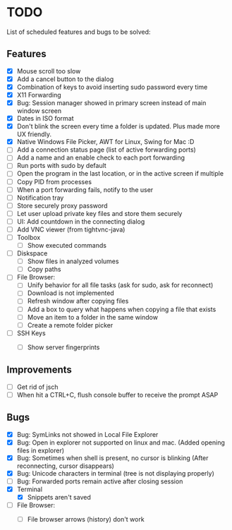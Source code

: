 # TODO

List of scheduled features and bugs to be solved:

## Features

* [x] Mouse scroll too slow
* [x] Add a cancel button to the dialog
* [x] Combination of keys to avoid inserting sudo password every time
* [x] X11 Forwarding
* [X] Bug: Session manager showed in primary screen instead of main window screen
* [X] Dates in ISO format
* [X] Don't blink the screen every time a folder is updated. Plus made more UX friendly.
* [X] Native Windows File Picker, AWT for Linux, Swing for Mac :D
* [ ] Add a connection status page (list of active forwarding ports)
* [ ] Add a name and an enable check to each port forwarding
* [ ] Run ports with sudo by default
* [ ] Open the program in the last location, or in the active screen if multiple
* [ ] Copy PID from processes
* [ ] When a port forwarding fails, notify to the user
* [ ] Notification tray
* [ ] Store securely proxy password
* [ ] Let user upload private key files and store them securely
* [ ] UI: Add countdown in the connecting dialog
* [ ] Add VNC viewer (from tightvnc-java)
* [ ] Toolbox
    * [ ] Show executed commands
* [ ] Diskspace
    * [ ] Show files in analyzed volumes
    * [ ] Copy paths
* [ ] File Browser:
    * [ ] Unify behavior for all file tasks (ask for sudo, ask for reconnect)
    * [ ] Download is not implemented
    * [ ] Refresh window after copying files
    * [ ] Add a box to query what happens when copying a file that exists
    * [ ] Move an item to a folder in the same window
    * [ ] Create a remote folder picker
* [ ] SSH Keys
  * [ ] Show server fingerprints
  

## Improvements

* [ ] Get rid of jsch
* [ ] When hit a CTRL+C, flush console buffer to receive the prompt ASAP

## Bugs

* [X] Bug: SymLinks not showed in Local File Explorer
* [X] Bug: Open in explorer not supported on linux and mac. (Added opening files in explorer)
* [X] Bug: Sometimes when shell is present, no cursor is blinking (After reconnecting, cursor disappears)
* [X] Bug: Unicode characters in terminal (tree is not displaying properly)
* [ ] Bug: Forwarded ports remain active after closing session
* [X] Terminal
  * [X] Snippets aren't saved
* [ ] File Browser:
    * [ ] File browser arrows (history) don't work

